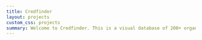 ```yaml
---
title: Credfinder
layout: projects
custom_css: projects
summary: Welcome to Credfinder. This is a visual database of 200+ organizations that aim to improve information quality and credibility. They are fact-checking groups, technology tools, academic research institutions and so much more. you can use this resource to browse for like-minded colleagues or discover how projects are funded. Explore our growing list of entries by geography, language, funders and solutions categories.
---
```

